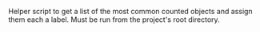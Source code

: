 Helper script to get a list of the most common counted objects and assign them each a label. Must be run from the project's root directory.

